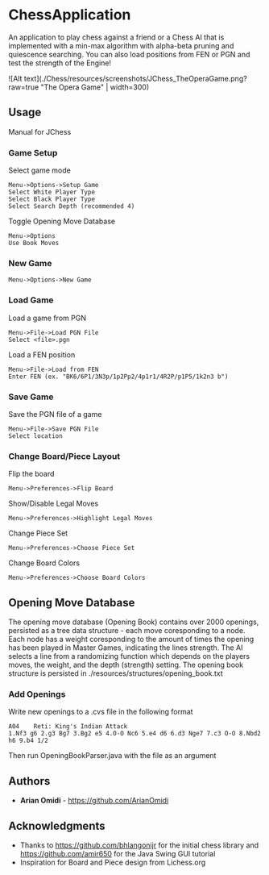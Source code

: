 # ChessApplication

An application to play chess against a friend or a Chess AI that is implemented with a min-max algorithm with alpha-beta pruning and quiescence searching. You can also load positions from FEN or PGN and test the strength of the Engine!

![Alt text](./Chess/resources/screenshots/JChess_TheOperaGame.png?raw=true "The Opera Game" | width=300)

## Usage

Manual for JChess

### Game Setup

Select game mode 

```
Menu->Options->Setup Game
Select White Player Type
Select Black Player Type
Select Search Depth (recommended 4)
```

Toggle Opening Move Database

```
Menu->Options
Use Book Moves
```

### New Game

```
Menu->Options->New Game
```

### Load Game

Load a game from PGN

```
Menu->File->Load PGN File
Select <file>.pgn
```

Load a FEN position

```
Menu->File->Load from FEN
Enter FEN (ex. "BK6/6P1/3N3p/1p2Pp2/4p1r1/4R2P/p1P5/1k2n3 b")
```

### Save Game

Save the PGN file of a game

```
Menu->File->Save PGN File
Select location
```

### Change Board/Piece Layout

Flip the board

```
Menu->Preferences->Flip Board
```

Show/Disable Legal Moves

```
Menu->Preferences->Highlight Legal Moves
```

Change Piece Set

```
Menu->Preferences->Choose Piece Set
```

Change Board Colors

```
Menu->Preferences->Choose Board Colors
```

## Opening Move Database

The opening move database (Opening Book) contains over 2000 openings, persisted as a tree data structure - each move coresponding to a node. Each node has a weight coresponding to the amount of times the opening has been played in Master Games, indicating the lines strength. The AI selects a line from a randomizing function which depends on the players moves, the weight, and the depth (strength) setting. The opening book structure is persisted in ./resources/structures/opening_book.txt

### Add Openings

Write new openings to a .cvs file in the following format

```
A04    Reti: King's Indian Attack
1.Nf3 g6 2.g3 Bg7 3.Bg2 e5 4.O-O Nc6 5.e4 d6 6.d3 Nge7 7.c3 O-O 8.Nbd2 h6 9.b4 1/2
```

Then run OpeningBookParser.java with the file as an argument


## Authors

* **Arian Omidi** - https://github.com/ArianOmidi


## Acknowledgments

* Thanks to https://github.com/bhlangonijr for the initial chess library and https://github.com/amir650 for the Java Swing GUI tutorial
* Inspiration for Board and Piece design from Lichess.org
